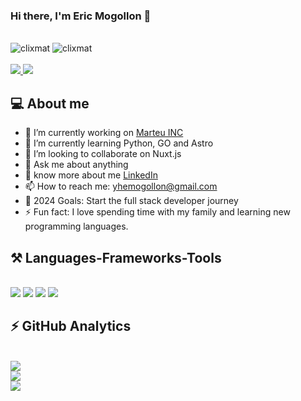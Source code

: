 ### Hi there, I'm Eric Mogollon 👋
<br>
<div align="left"> 
  <img src="https://komarev.com/ghpvc/?username=clixmat&label=Profile%20views&color=0e75b6&style=flat" alt="clixmat" />
 <img src="https://wakatime.com/badge/user/74828902-31ee-4d20-ab6e-acf3b7b28b6f.svg" alt="clixmat" />
</div>
<br>
<div align="left"> 
  <a href="mailto:yhemogollon@gmail.com">
    <img src="https://img.shields.io/badge/Gmail-333333?style=for-the-badge&logo=gmail&logoColor=red" />
  </a>
  <a href="https://pe.linkedin.com/in/eric-mogollon" target="_blank">
    <img src="https://img.shields.io/badge/LinkedIn-0077B5?style=for-the-badge&logo=linkedin&logoColor=white" target="_blank" />
  </a>
</div>

<!-- PROFILE:START -->
## 💻 About me

- 🔭 I’m currently working on [Marteu INC ](https://marteu.com)
- 🌱 I’m currently learning Python, GO and Astro
- 👯 I’m looking to collaborate on Nuxt.js
- 💬 Ask me about anything
- 👀 know more about me [LinkedIn ](https://pe.linkedin.com/in/eric-mogollon)
- 📫 How to reach me: yhemogollon@gmail.com
- 🥅 2024 Goals: Start the full stack developer journey
- ⚡ Fun fact: I love spending time with my family and learning new programming languages.
<!-- PROFILE:END -->

<!-- LANGUAGES:START --> 
## ⚒️ Languages-Frameworks-Tools
<br>
<img src="https://skillicons.dev/icons?i=html,css,js,typescript,swift,cpp,kotlin,swift" />
<img src="https://skillicons.dev/icons?i=react,redux,nextjs,nestjs,angular,vue,nuxtjs,vuetify,tailwind,bootstrap,pinia,flutter,laravel" />
<img src="https://skillicons.dev/icons?i=figma,xd,ai,ps,github,gitlab,postman" />
<img src="https://skillicons.dev/icons?i=nodejs,express,firebase,mongodb,graphql,apollo,aws,mysql,kubernetes,jenkins,gcp,docker" />
<!-- LANGUAGES:END -->

<!-- STATS:START -->
## ⚡ GitHub Analytics
<br />
<a href="https://github.com/clixmat">
  <div>
    <img src="https://github-readme-stats-eight-theta.vercel.app/api?username=clixmat&show_icons=true&theme=algolia&include_all_commits=true&count_private=true"/>
  </div>
  <div>
    <img src="https://github-readme-stats-eight-theta.vercel.app/api/top-langs/?username=clixmat&layout=compact&langs_count=8&theme=algolia"/>
  </div>
  <div>
    <img src="https://github-readme-stats.vercel.app/api/wakatime?username=clixmat&layout=compact&langs_count=15&theme=algolia"/> 
  </div>
</a>
<!-- STATS:END -->
